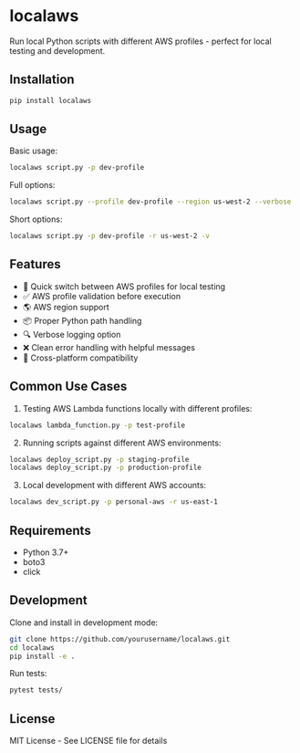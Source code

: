 # localaws

Run local Python scripts with different AWS profiles - perfect for local testing and development.

## Installation

```bash
pip install localaws
```

## Usage

Basic usage:
```bash
localaws script.py -p dev-profile
```

Full options:
```bash
localaws script.py --profile dev-profile --region us-west-2 --verbose
```

Short options:
```bash
localaws script.py -p dev-profile -r us-west-2 -v
```

## Features

- 🚀 Quick switch between AWS profiles for local testing
- ✅ AWS profile validation before execution
- 🌎 AWS region support
- 📦 Proper Python path handling
- 🔍 Verbose logging option
- ❌ Clean error handling with helpful messages
- 🔄 Cross-platform compatibility

## Common Use Cases

1. Testing AWS Lambda functions locally with different profiles:
```bash
localaws lambda_function.py -p test-profile
```

2. Running scripts against different AWS environments:
```bash
localaws deploy_script.py -p staging-profile
localaws deploy_script.py -p production-profile
```

3. Local development with different AWS accounts:
```bash
localaws dev_script.py -p personal-aws -r us-east-1
```

## Requirements

- Python 3.7+
- boto3
- click

## Development

Clone and install in development mode:
```bash
git clone https://github.com/yourusername/localaws.git
cd localaws
pip install -e .
```

Run tests:
```bash
pytest tests/
```

## License

MIT License - See LICENSE file for details